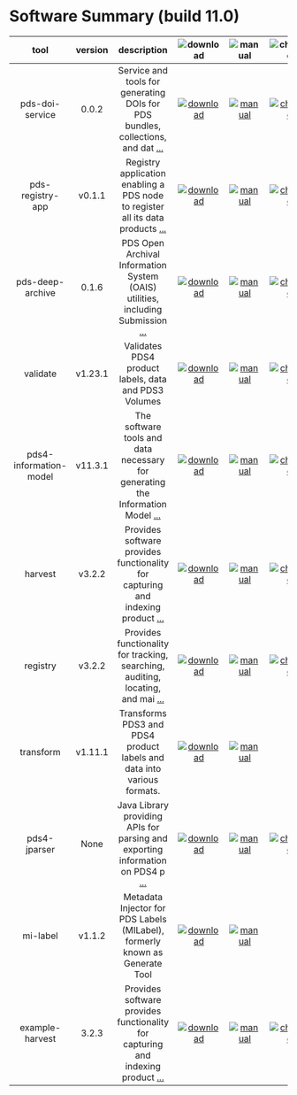 
Software Summary (build 11.0)
=============================

|tool|version|description|![download](https://nasa-pds.github.io/pdsen-corral/images/download_text.png)|![manual](https://nasa-pds.github.io/pdsen-corral/images/manual_text.png)|![changelog](https://nasa-pds.github.io/pdsen-corral/images/changelog_text.png)|![requirements](https://nasa-pds.github.io/pdsen-corral/images/requirements_text.png)|![license](https://nasa-pds.github.io/pdsen-corral/images/license_text.png)|![feedback](https://nasa-pds.github.io/pdsen-corral/images/feedback_text.png)|
| :---: | :---: | :---: | :---: | :---: | :---: | :---: | :---: | :---: |
|pds-doi-service|0.0.2|Service and tools for generating DOIs for PDS bundles, collections, and dat [...](https://github.com/NASA-PDS/pds-doi-service)|[![download](https://nasa-pds.github.io/pdsen-corral/images/download.png)](https://github.com/NASA-PDS/pds-doi-service/releases/tag/0.0.2 "download")|[![manual](https://nasa-pds.github.io/pdsen-corral/images/manual.png)](https://NASA-PDS.github.io/pds-doi-service "manual")|[![changelog](https://nasa-pds.github.io/pdsen-corral/images/changelog.png)](http://NASA-PDS.github.io/pds-doi-service/pdsen-corral/CHANGELOG.html#002-2020-07-10 "changelog")|[![requirements](https://nasa-pds.github.io/pdsen-corral/images/requirements.png)](https://NASA-PDS.github.io/pds-doi-service/pdsen-corral/0.0.2/REQUIREMENTS.html "requirements")|[![license](https://nasa-pds.github.io/pdsen-corral/images/license.png)](https://raw.githubusercontent.com/NASA-PDS/pds-doi-service/master/LICENSE.txt "license")|[![feedback](https://nasa-pds.github.io/pdsen-corral/images/feedback.png)](https://github.com/NASA-PDS/pds-doi-service/issues/new/choose "feedback")|
|pds-registry-app|v0.1.1|Registry application enabling a PDS node to register all its data products  [...](https://github.com/NASA-PDS/pds-registry-app)|[![download](https://nasa-pds.github.io/pdsen-corral/images/download.png)](https://github.com/NASA-PDS/pds-registry-app/releases/tag/v0.1.1 "download")|[![manual](https://nasa-pds.github.io/pdsen-corral/images/manual.png)](https://NASA-PDS.github.io/pds-registry-app/0.1.1 "manual")|[![changelog](https://nasa-pds.github.io/pdsen-corral/images/changelog.png)](http://NASA-PDS.github.io/pds-registry-app/pdsen-corral/CHANGELOG.html#v011-2020-05-22 "changelog")| |[![license](https://nasa-pds.github.io/pdsen-corral/images/license.png)](https://raw.githubusercontent.com/NASA-PDS/pds-registry-app/master/LICENSE.txt "license")|[![feedback](https://nasa-pds.github.io/pdsen-corral/images/feedback.png)](https://github.com/NASA-PDS/pds-registry-app/issues/new/choose "feedback")|
|pds-deep-archive|0.1.6|PDS Open Archival Information System (OAIS) utilities, including Submission [...](https://github.com/NASA-PDS/pds-deep-archive)|[![download](https://nasa-pds.github.io/pdsen-corral/images/download.png)](https://github.com/NASA-PDS/pds-deep-archive/releases/tag/0.1.6 "download")|[![manual](https://nasa-pds.github.io/pdsen-corral/images/manual.png)](https://NASA-PDS.github.io/pds-deep-archive "manual")|[![changelog](https://nasa-pds.github.io/pdsen-corral/images/changelog.png)](http://NASA-PDS.github.io/pds-deep-archive/pdsen-corral/CHANGELOG.html#section "changelog")| |[![license](https://nasa-pds.github.io/pdsen-corral/images/license.png)](https://raw.githubusercontent.com/NASA-PDS/pds-deep-archive/master/LICENSE.txt "license")|[![feedback](https://nasa-pds.github.io/pdsen-corral/images/feedback.png)](https://github.com/NASA-PDS/pds-deep-archive/issues/new/choose "feedback")|
|validate|v1.23.1|Validates PDS4 product labels, data and PDS3 Volumes|[![download](https://nasa-pds.github.io/pdsen-corral/images/download.png)](https://github.com/NASA-PDS/validate/releases/tag/v1.23.1 "download")|[![manual](https://nasa-pds.github.io/pdsen-corral/images/manual.png)](https://NASA-PDS.github.io/validate/1.23.1 "manual")|[![changelog](https://nasa-pds.github.io/pdsen-corral/images/changelog.png)](http://NASA-PDS.github.io/validate/pdsen-corral/CHANGELOG.html#v1231-2020-05-16 "changelog")| |[![license](https://nasa-pds.github.io/pdsen-corral/images/license.png)](https://raw.githubusercontent.com/NASA-PDS/validate/master/LICENSE.txt "license")|[![feedback](https://nasa-pds.github.io/pdsen-corral/images/feedback.png)](https://github.com/NASA-PDS/validate/issues/new/choose "feedback")|
|pds4-information-model|v11.3.1|The software tools and data necessary for generating the Information Model  [...](https://github.com/NASA-PDS/pds4-information-model)|[![download](https://nasa-pds.github.io/pdsen-corral/images/download.png)](https://github.com/NASA-PDS/pds4-information-model/releases/tag/v11.3.1 "download")|[![manual](https://nasa-pds.github.io/pdsen-corral/images/manual.png)](https://NASA-PDS.github.io/pds4-information-model/11.3.1 "manual")|[![changelog](https://nasa-pds.github.io/pdsen-corral/images/changelog.png)](http://NASA-PDS.github.io/pds4-information-model/pdsen-corral/CHANGELOG.html#v1131-2020-05-22 "changelog")| |[![license](https://nasa-pds.github.io/pdsen-corral/images/license.png)](https://raw.githubusercontent.com/NASA-PDS/pds4-information-model/master/LICENSE.txt "license")|[![feedback](https://nasa-pds.github.io/pdsen-corral/images/feedback.png)](https://github.com/NASA-PDS/pds4-information-model/issues/new/choose "feedback")|
|harvest|v3.2.2|Provides software provides functionality for capturing and indexing product [...](https://github.com/NASA-PDS/harvest)|[![download](https://nasa-pds.github.io/pdsen-corral/images/download.png)](https://github.com/NASA-PDS/harvest/releases/tag/v3.2.2 "download")|[![manual](https://nasa-pds.github.io/pdsen-corral/images/manual.png)](https://NASA-PDS.github.io/harvest "manual")|[![changelog](https://nasa-pds.github.io/pdsen-corral/images/changelog.png)](http://NASA-PDS.github.io/harvest/pdsen-corral/CHANGELOG.html#v322-2020-03-28 "changelog")| |[![license](https://nasa-pds.github.io/pdsen-corral/images/license.png)](https://raw.githubusercontent.com/NASA-PDS/harvest/master/LICENSE.txt "license")|[![feedback](https://nasa-pds.github.io/pdsen-corral/images/feedback.png)](https://github.com/NASA-PDS/harvest/issues/new/choose "feedback")|
|registry|v3.2.2|Provides functionality for tracking, searching, auditing, locating, and mai [...](https://github.com/NASA-PDS/registry)|[![download](https://nasa-pds.github.io/pdsen-corral/images/download.png)](https://github.com/NASA-PDS/registry/releases/tag/v3.2.2 "download")|[![manual](https://nasa-pds.github.io/pdsen-corral/images/manual.png)](https://NASA-PDS.github.io/registry "manual")|[![changelog](https://nasa-pds.github.io/pdsen-corral/images/changelog.png)](http://NASA-PDS.github.io/registry/pdsen-corral/CHANGELOG.html#v322-2020-03-28 "changelog")| |[![license](https://nasa-pds.github.io/pdsen-corral/images/license.png)](https://raw.githubusercontent.com/NASA-PDS/registry/master/LICENSE.txt "license")|[![feedback](https://nasa-pds.github.io/pdsen-corral/images/feedback.png)](https://github.com/NASA-PDS/registry/issues/new/choose "feedback")|
|transform|v1.11.1|Transforms PDS3 and PDS4 product labels and data into various formats.|[![download](https://nasa-pds.github.io/pdsen-corral/images/download.png)](https://github.com/NASA-PDS/transform/releases/tag/v1.11.1 "download")|[![manual](https://nasa-pds.github.io/pdsen-corral/images/manual.png)](https://NASA-PDS.github.io/transform/1.11.1 "manual")| | |[![license](https://nasa-pds.github.io/pdsen-corral/images/license.png)](https://raw.githubusercontent.com/NASA-PDS/transform/master/LICENSE.txt "license")|[![feedback](https://nasa-pds.github.io/pdsen-corral/images/feedback.png)](https://github.com/NASA-PDS/transform/issues/new/choose "feedback")|
|pds4-jparser|None|Java Library providing APIs for parsing and exporting information on PDS4 p [...](https://github.com/NASA-PDS/pds4-jparser)|[![download](https://nasa-pds.github.io/pdsen-corral/images/download.png)](https://github.com/NASA-PDS/pds4-jparser/releases/tag/None "download")|[![manual](https://nasa-pds.github.io/pdsen-corral/images/manual.png)](https://NASA-PDS.github.io/pds4-jparser "manual")|[![changelog](https://nasa-pds.github.io/pdsen-corral/images/changelog.png)](https://www.gnupg.org/gph/en/manual/r1943.html "changelog")| |[![license](https://nasa-pds.github.io/pdsen-corral/images/license.png)](https://raw.githubusercontent.com/NASA-PDS/pds4-jparser/master/LICENSE.txt "license")|[![feedback](https://nasa-pds.github.io/pdsen-corral/images/feedback.png)](https://github.com/NASA-PDS/pds4-jparser/issues/new/choose "feedback")|
|mi-label|v1.1.2|Metadata Injector for PDS Labels (MILabel), formerly known as Generate Tool|[![download](https://nasa-pds.github.io/pdsen-corral/images/download.png)](https://github.com/NASA-PDS/mi-label/releases/tag/v1.1.2 "download")|[![manual](https://nasa-pds.github.io/pdsen-corral/images/manual.png)](https://NASA-PDS.github.io/mi-label/1.1.2 "manual")| | |[![license](https://nasa-pds.github.io/pdsen-corral/images/license.png)](https://raw.githubusercontent.com/NASA-PDS/mi-label/master/LICENSE.txt "license")|[![feedback](https://nasa-pds.github.io/pdsen-corral/images/feedback.png)](https://github.com/NASA-PDS/mi-label/issues/new/choose "feedback")|
|example-harvest|3.2.3|Provides software provides functionality for capturing and indexing product [...](https://github.com/tloubrieu-jpl/harvest)|[![download](https://nasa-pds.github.io/pdsen-corral/images/download.png)](https://github.com/tloubrieu-jpl/harvest/releases/tag/3.2.3 "download")|[![manual](https://nasa-pds.github.io/pdsen-corral/images/manual.png)](https://tloubrieu-jpl.github.io/harvest "manual")|[![changelog](https://nasa-pds.github.io/pdsen-corral/images/changelog.png)](http://tloubrieu-jpl.github.io/harvest/pdsen-corral/CHANGELOG.html#323-2020-07-01 "changelog")|[![requirements](https://nasa-pds.github.io/pdsen-corral/images/requirements.png)](https://tloubrieu-jpl.github.io/harvest/pdsen-corral/3.2.3/REQUIREMENTS.html "requirements")|[![license](https://nasa-pds.github.io/pdsen-corral/images/license.png)](https://raw.githubusercontent.com/NASA-PDS/harvest/master/LICENSE.txt "license")|[![feedback](https://nasa-pds.github.io/pdsen-corral/images/feedback.png)](https://github.com/tloubrieu-jpl/harvest/issues/new/choose "feedback")|
